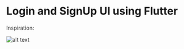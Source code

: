 # Login and SignUp UI using Flutter
 Inspiration:
 
 ![alt text](https://i.ibb.co/gPtvrCK/preview.jpg)
